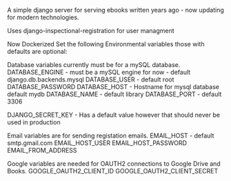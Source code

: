 A simple django server for serving ebooks written years ago - now updating for modern technologies.

Uses django-inspectional-registration for user managment

Now Dockerized
Set the following Environmental variables those with defaults are optional:

Database variables currently must be for a mySQL database.
DATABASE_ENGINE - must be a mySQL engine for now - default django.db.backends.mysql
DATABASE_USER - default root
DATABASE_PASSWORD
DATABASE_HOST - Hostname for mysql database default mydb
DATABASE_NAME - default library
DATABASE_PORT - default 3306

DJANGO_SECRET_KEY - Has a default value however that should never be used in production

Email variables are for sending registation emails.
EMAIL_HOST - default smtp.gmail.com
EMAIL_HOST_USER 
EMAIL_HOST_PASSWORD 
EMAIL_FROM_ADDRESS

Google variables are needed for OAUTH2 connections to Google Drive and Books.
GOOGLE_OAUTH2_CLIENT_ID 
GOOGLE_OAUTH2_CLIENT_SECRET



